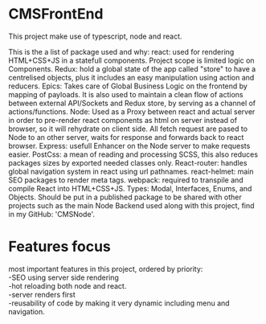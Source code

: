 # CMSFrontEnd
This project make use of typescript, node and react. <br/>

This is the a list of package used and why:
react: used for rendering HTML+CSS+JS in a statefull components. Project scope is limited logic on Components.
Redux: hold a global state of the app called "store" to have a centrelised objects, plus it includes an easy manipulation using action and reducers.
Epics: Takes care of Global Business Logic on the frontend by mapping of payloads.
       It is also used to maintain a clean flow of actions between external API/Sockets and Redux store, by serving as a channel of actions/functions.
Node:  Used as a Proxy between react and actual server in order to pre-render react components as html on server instead of browser, so it will rehydrate on client side.
       All fetch request are pased to Node to an other server, waits for response and forwards back to react browser.
Express: usefull Enhancer on the Node server to make requests easier.
PostCss: a mean of reading and processing SCSS, this also reduces packages sizes by exported needed classes only.
React-router: handles global navigation system in react using url pathnames.
react-helmet: main SEO packages to render meta tags.
webpack: required to transpile and compile React into HTML+CSS+JS.
Types: Modal, Interfaces, Enums, and Objects. Should be put in a published package to be shared with other projects
      such as the main Node Backend used along with this project, find in my GitHub: 'CMSNode'.

# Features focus
most important features in this project, ordered by priority: <br/>
-SEO using server side rendering <br/>
-hot reloading both node and react. <br/>
-server renders first <br/>
-reusability of code by making it very dynamic including menu and navigation.<br/>
